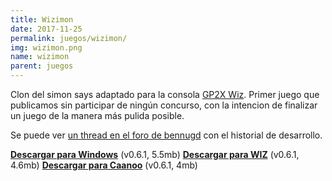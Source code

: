 ```yaml
---
title: Wizimon
date: 2017-11-25
permalink: juegos/wizimon/
img: wizimon.png
name: wizimon
parent: juegos
---
```


Clon del simon says adaptado para la consola [GP2X Wiz](https://es.wikipedia.org/wiki/GP2X_Wiz). Primer juego que publicamos sin participar de ningún concurso, con la intencion de finalizar un juego de la manera más pulida posible.

Se puede ver [un thread en el foro de bennugd](https://forum.bennugd.org/index.php/topic,3023.0.html) con el historial de desarrollo.

[__Descargar para Windows__](http://files.torresbaldi.com/wizimon-0.6.1-windows.zip) (v0.6.1, 5.5mb)
[__Descargar para WIZ__](http://files.torresbaldi.com/wizimon-0.6.1-wiz.zip) (v0.6.1, 4.6mb)
[__Descargar para Caanoo__](http://files.torresbaldi.com/wizimon-0.6.1-caanoo.zip) (v0.6.1, 4mb)
